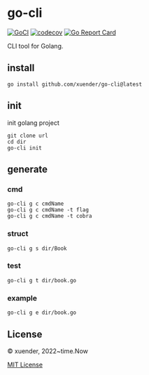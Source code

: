 # go-cli

[![GoCI](https://github.com/xuender/go-cli/workflows/Go/badge.svg)](https://github.com/xuender/go-cli/actions)
[![codecov](https://codecov.io/gh/xuender/go-cli/branch/main/graph/badge.svg?token=8CTpNIHxYT)](https://codecov.io/gh/xuender/go-cli)
[![Go Report Card](https://goreportcard.com/badge/github.com/xuender/go-cli)](https://goreportcard.com/report/github.com/xuender/go-cli)

CLI tool for Golang.

## install

```shell
go install github.com/xuender/go-cli@latest
```

## init

init golang project

```shell
git clone url
cd dir
go-cli init
```

## generate

### cmd

```shell
go-cli g c cmdName
go-cli g c cmdName -t flag
go-cli g c cmdName -t cobra
```

### struct

```shell
go-cli g s dir/Book
```

### test

```shell
go-cli g t dir/book.go
```

### example

```shell
go-cli g e dir/book.go
```

## License

© xuender, 2022~time.Now

[MIT License](https://github.com/xuender/go-cli/blob/master/LICENSE)

